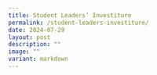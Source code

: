 ```yaml
---
title: Student Leaders’ Investiture
permalink: /student-leaders-investiture/
date: 2024-07-29
layout: post
description: ""
image: ""
variant: markdown
---
```

